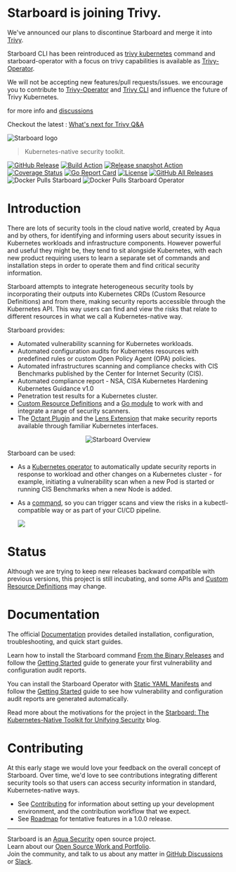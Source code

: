 # Starboard is joining Trivy.

We've announced our plans to discontinue Starboard and merge it into [Trivy](https://github.com/aquasecurity/trivy).

Starboard CLI has been reintroduced as [trivy kubernetes](https://aquasecurity.github.io/trivy/latest/docs/target/kubernetes/) command and starboard-operator with a focus on trivy capabilities is available as [Trivy-Operator](https://github.com/aquasecurity/trivy-operator).

We will not be accepting new features/pull requests/issues.
we encourage you to contribute to [Trivy-Operator](https://github.com/aquasecurity/trivy-operator) and [Trivy CLI](https://github.com/aquasecurity/trivy) and influence the future of Trivy Kubernetes.

for more info and [discussions](https://github.com/aquasecurity/starboard/discussions/1173)

Checkout the latest : [What's next for Trivy Q&A](https://www.youtube.com/watch?v=u3cixRRJyYg)

![Starboard logo](docs/images/starboard-logo.png)

> Kubernetes-native security toolkit.

[![GitHub Release][release-img]][release]
[![Build Action][action-build-img]][action-build]
[![Release snapshot Action][action-release-snapshot-img]][action-release-snapshot]
[![Coverage Status][cov-img]][cov]
[![Go Report Card][report-card-img]][report-card]
[![License][license-img]][license]
[![GitHub All Releases][github-all-releases-img]][release]
![Docker Pulls Starboard][docker-pulls-starboard]
![Docker Pulls Starboard Operator][docker-pulls-starboard-operator]

# Introduction

There are lots of security tools in the cloud native world, created by Aqua and by others, for identifying and informing
users about security issues in Kubernetes workloads and infrastructure components. However powerful and useful they
might be, they tend to sit alongside Kubernetes, with each new product requiring users to learn a separate set of
commands and installation steps in order to operate them and find critical security information.

Starboard attempts to integrate heterogeneous security tools by incorporating their outputs into Kubernetes CRDs
(Custom Resource Definitions) and from there, making security reports accessible through the Kubernetes API. This way
users can find and view the risks that relate to different resources in what we call a Kubernetes-native way.

Starboard provides:

- Automated vulnerability scanning for Kubernetes workloads.
- Automated configuration audits for Kubernetes resources with predefined rules or custom Open Policy Agent (OPA) policies.
- Automated infrastructures scanning and compliance checks with CIS Benchmarks published by the Center for Internet Security (CIS).
- Automated compliance report - NSA, CISA Kubernetes Hardening Kubernetes Guidance v1.0 
- Penetration test results for a Kubernetes cluster.
- [Custom Resource Definitions] and a [Go module] to work with and integrate a range of security scanners.
- The [Octant Plugin] and the [Lens Extension] that make security reports available through familiar Kubernetes interfaces.

<p align="center">
<img src="docs/images/starboard-overview.png" alt="Starboard Overview"/>
</p>

Starboard can be used:

- As a [Kubernetes operator] to automatically update security reports in response to workload and other changes on a
  Kubernetes cluster - for example, initiating a vulnerability scan when a new Pod is started or running CIS Benchmarks
  when a new Node is added.
- As a [command][cli], so you can trigger scans and view the risks in a kubectl-compatible way or as part of your CI/CD
  pipeline.

  ![](docs/images/starboard-cli-with-octant-demo.gif)

# Status

Although we are trying to keep new releases backward compatible with previous versions, this project is still incubating,
and some APIs and [Custom Resource Definitions] may change.

# Documentation

The official [Documentation] provides detailed installation, configuration, troubleshooting, and quick start guides.

Learn how to install the Starboard command [From the Binary Releases] and follow the [Getting Started][getting-started-cli]
guide to generate your first vulnerability and configuration audit reports.

You can install the Starboard Operator with [Static YAML Manifests] and follow the [Getting Started][getting-started-operator]
guide to see how vulnerability and configuration audit reports are generated automatically.

Read more about the motivations for the project in the [Starboard: The Kubernetes-Native Toolkit for Unifying Security]
blog.

# Contributing

At this early stage we would love your feedback on the overall concept of Starboard. Over time, we'd love to see
contributions integrating different security tools so that users can access security information in standard,
Kubernetes-native ways.

* See [Contributing] for information about setting up your development environment, and the contribution workflow that
  we expect.
* See [Roadmap] for tentative features in a 1.0.0 release.

---
Starboard is an [Aqua Security](https://aquasec.com) open source project.  
Learn about our [Open Source Work and Portfolio].  
Join the community, and talk to us about any matter in [GitHub Discussions] or [Slack].

[release-img]: https://img.shields.io/github/release/aquasecurity/starboard.svg?logo=github
[release]: https://github.com/aquasecurity/starboard/releases
[action-build-img]: https://github.com/aquasecurity/starboard/actions/workflows/build.yaml/badge.svg
[action-build]: https://github.com/aquasecurity/starboard/actions/workflows/build.yaml
[action-release-snapshot-img]: https://github.com/aquasecurity/starboard/actions/workflows/release-snapshot.yaml/badge.svg
[action-release-snapshot]: https://github.com/aquasecurity/starboard/actions/workflows/release-snapshot.yaml
[cov-img]: https://codecov.io/github/aquasecurity/starboard/branch/main/graph/badge.svg
[cov]: https://codecov.io/github/aquasecurity/starboard
[report-card-img]: https://goreportcard.com/badge/github.com/aquasecurity/starboard
[report-card]: https://goreportcard.com/report/github.com/aquasecurity/starboard
[license-img]: https://img.shields.io/github/license/aquasecurity/starboard.svg
[license]: https://github.com/aquasecurity/starboard/blob/main/LICENSE
[github-all-releases-img]: https://img.shields.io/github/downloads/aquasecurity/starboard/total?logo=github
[docker-pulls-starboard]: https://img.shields.io/docker/pulls/aquasec/starboard?logo=docker&label=docker%20pulls%20%2F%20starboard
[docker-pulls-starboard-operator]: https://img.shields.io/docker/pulls/aquasec/starboard-operator?logo=docker&label=docker%20pulls%20%2F%20starboard%20operator
[Starboard: The Kubernetes-Native Toolkit for Unifying Security]: https://blog.aquasec.com/starboard-kubernetes-tools
[Contributing]: CONTRIBUTING.md
[Roadmap]: ROADMAP.md
[GitHub Discussions]: https://github.com/aquasecurity/starboard/discussions
[Slack]: https://slack.aquasec.com/
[Open Source Work and Portfolio]: https://www.aquasec.com/products/open-source-projects/

[Custom Resource Definitions]: https://aquasecurity.github.io/starboard/latest/crds/
[Go module]: https://pkg.go.dev/github.com/aquasecurity/starboard/pkg
[cli]: https://aquasecurity.github.io/starboard/latest/cli
[Documentation]: https://aquasecurity.github.io/starboard/
[From the Binary Releases]: https://aquasecurity.github.io/starboard/latest/cli/installation/binary-releases/
[Static YAML Manifests]: https://aquasecurity.github.io/starboard/latest/operator/installation/kubectl/
[getting-started-cli]: https://aquasecurity.github.io/starboard/latest/cli/getting-started/
[getting-started-operator]: https://aquasecurity.github.io/starboard/latest/operator/getting-started/
[Kubernetes operator]: https://aquasecurity.github.io/starboard/latest/operator

[Octant Plugin]: https://aquasecurity.github.io/starboard/latest/integrations/octant
[Lens Extension]: https://aquasecurity.github.io/starboard/latest/integrations/lens
[kubectl]: https://kubernetes.io/docs/reference/kubectl
